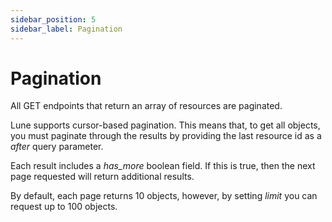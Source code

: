 ```yaml
---
sidebar_position: 5
sidebar_label: Pagination
---
```


# Pagination

All GET endpoints that return an array of resources are paginated.

Lune supports cursor-based pagination. This means that, to get all objects, you must paginate through the results by providing the last resource id as a *after* query parameter.

Each result includes a *has_more* boolean field. If this is true, then the next page requested will return additional results.

By default, each page returns 10 objects, however, by setting *limit* you can request up to 100 objects.
